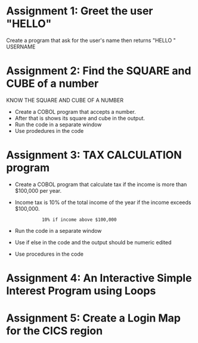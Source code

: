# Assignment 1: Greet the user "HELLO"
Create a program that ask for the user's name then returns "HELLO " USERNAME

# Assignment 2: Find the SQUARE and CUBE of a number
KNOW THE SQUARE AND CUBE OF A NUMBER
- Create a COBOL program that accepts a number.
- After that is shows its square and cube in the output.
- Run the code in a separate window
- Use prodedures in the code

# Assignment 3: TAX CALCULATION program
- Create a COBOL program that calculate tax if the income is more than $100,000 per year.
- Income tax is 10% of the total income of the year if the income exceeds $100,000.

                10% if income above $100,000

- Run the code in a separate window
- Use if else in the code and the output should be numeric edited
- Use procedures in the code
  
# Assignment 4: An Interactive Simple Interest Program using Loops


# Assignment 5: Create a Login Map for the CICS region
